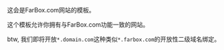 这会是FarBox.com网站的模板。

这个模板允许你拥有与FarBox.com功能一致的网站。

btw, 我们即将开放`*.domain.com`这种类似`*.farbox.com`的开放性二级域名绑定。
